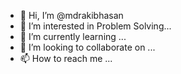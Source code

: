 - 👋 Hi, I’m @mdrakibhasan
- 👀 I’m interested in Problem Solving...
- 🌱 I’m currently learning ...
- 💞️ I’m looking to collaborate on ...
- 📫 How to reach me ...

<!---
mdrakibhasan/mdrakibhasan is a ✨ special ✨ repository because its `README.md` (this file) appears on your GitHub profile.
You can click the Preview link to take a look at your changes.
--->
